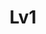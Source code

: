 ---
# Featured tags need to have either the `list` or `grid` layout (PRO only).
layout: list

# The title of the tag's page.
title: Lv1

# The name of the tag, used in a post's front matter (e.g. tags: [<slug>]).
slug: lv1

# (Optional) Write a short (~150 characters) description of this featured tag.
description: >
  This is a Programmers Lv1 Log.
# (Optional) You can disable grouping posts by date.
# no_groups: true

# Exclude this example category from the sitemap.
# DON'T USE THIS SETTING IN YOUR CATEGORIES!
sitemap: true
---